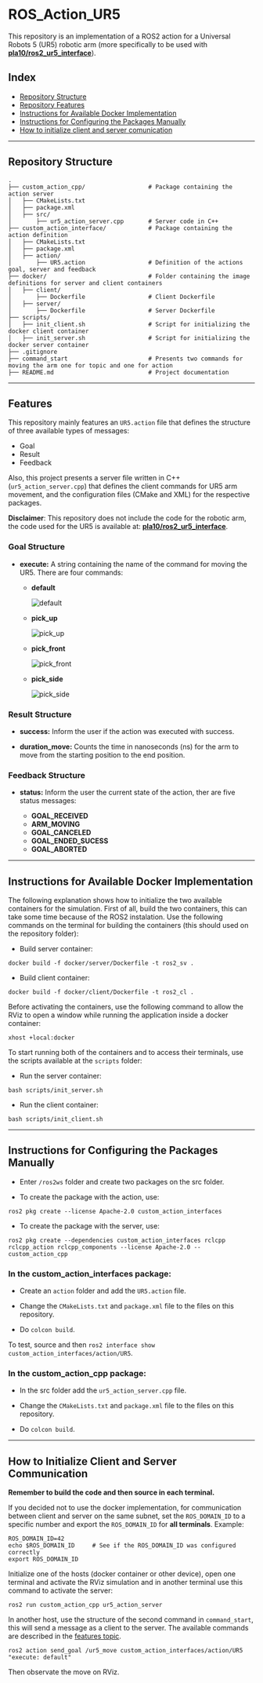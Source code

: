 # ROS_Action_UR5

This repository is an implementation of a ROS2 action for a Universal Robots 5 (UR5) robotic arm (more specifically to be used with [**pla10/ros2_ur5_interface**](https://github.com/pla10/ros2_ur5_interface)).

## Index

- [Repository Structure](#repository-structure)
- [Repository Features](#features)
- [Instructions for Available Docker Implementation](#instructions-for-available-docker-implementation)
- [Instructions for Configuring the Packages Manually](#instructions-for-configuring-the-packages-manually)
- [How to initialize client and server comunication](#how-to-initialize-client-and-server-comunication)

---
## Repository Structure

```plaintext
.
├── custom_action_cpp/                  # Package containing the action server
│   ├── CMakeLists.txt
│   ├── package.xml
│   ├── src/
│       ├── ur5_action_server.cpp       # Server code in C++
├── custom_action_interface/            # Package containing the action definition
│   ├── CMakeLists.txt
│   ├── package.xml
│   ├── action/
│       ├── UR5.action                  # Definition of the actions goal, server and feedback
├── docker/                             # Folder containing the image definitions for server and client containers
│   ├── client/
│       ├── Dockerfile                  # Client Dockerfile
│   ├── server/
│       ├── Dockerfile                  # Server Dockerfile
├── scripts/
│   ├── init_client.sh                  # Script for initializing the docker client container
│   ├── init_server.sh                  # Script for initializing the docker server container
├── .gitignore
├── command_start                       # Presents two commands for moving the arm one for topic and one for action
├── README.md                           # Project documentation 
```

---
## Features

This repository mainly features an ```UR5.action``` file that defines the structure of three available types of messages: 

- Goal
- Result
- Feedback

Also, this project presents a server file written in C++ (```ur5_action_server.cpp```) that defines the client commands for UR5 arm movement, and the configuration files (CMake and XML) for the respective packages.

**Disclaimer**: This repository does not include the code for the robotic arm, the code used for the UR5 is available at: [**pla10/ros2_ur5_interface**](https://github.com/pla10/ros2_ur5_interface).

### Goal Structure

- **execute:** A string containing the name of the command for moving the UR5. There are four commands: 

    - **default**

        ![default](images/default.png)

    - **pick_up**

        ![pick_up](images/pick_up.png)

    - **pick_front**

        ![pick_front](images/pick_front.png)

    - **pick_side**

        ![pick_side](images/pick_side.png)

### Result Structure

- **success:** Inform the user if the action was executed with success.

- **duration_move:** Counts the time in nanoseconds (ns) for the arm to move from the starting position to the end position.

### Feedback Structure

- **status:** Inform the user the current state of the action, ther are five status messages:

    - **GOAL_RECEIVED**
    - **ARM_MOVING**
    - **GOAL_CANCELED**
    - **GOAL_ENDED_SUCESS**
    - **GOAL_ABORTED**

---
## Instructions for Available Docker Implementation

The following explanation shows how to initialize the two available containers for the simulation. First of all, build the two containers, this can take some time because of the ROS2 instalation. Use the following commands on the terminal for building the containers (this should used on the repository folder):

- Build server container:

```
docker build -f docker/server/Dockerfile -t ros2_sv .
```

- Build client container:

```
docker build -f docker/client/Dockerfile -t ros2_cl .
```

Before activating the containers, use the following command to allow the RViz to open a window while running the application inside a docker container:

```
xhost +local:docker
```

To start running both of the containers and to access their terminals, use the scripts available at the ```scripts``` folder:

- Run the server container:

```
bash scripts/init_server.sh
```

- Run the client container:

```
bash scripts/init_client.sh
```

---
## Instructions for Configuring the Packages Manually

- Enter ```/ros2ws``` folder and create two packages on the src folder.

- To create the package with the action, use:

```
ros2 pkg create --license Apache-2.0 custom_action_interfaces
```

- To create the package with the server, use:

```
ros2 pkg create --dependencies custom_action_interfaces rclcpp rclcpp_action rclcpp_components --license Apache-2.0 -- custom_action_cpp
```

### In the custom_action_interfaces package:

- Create an ```action``` folder and add the ```UR5.action``` file.

- Change the ```CMakeLists.txt``` and ```package.xml``` file to the files on this repository.

- Do ```colcon build```.

To test, source and then ```ros2 interface show custom_action_interfaces/action/UR5```.

### In the custom_action_cpp package:

- In the src folder add the ```ur5_action_server.cpp``` file. 

- Change the ```CMakeLists.txt``` and ```package.xml``` file to the files on this repository.

- Do ```colcon build```.

---
## How to Initialize Client and Server Communication

**Remember to build the code and then source in each terminal.**

If you decided not to use the docker implementation, for communication between client and server on the same subnet, set the ```ROS_DOMAIN_ID``` to a specific number and export the ```ROS_DOMAIN_ID``` for **all terminals**. Example:

```
ROS_DOMAIN_ID=42
echo $ROS_DOMAIN_ID     # See if the ROS_DOMAIN_ID was configured correctly
export ROS_DOMAIN_ID
```

Initialize one of the hosts (docker container or other device), open one terminal and activate the RViz simulation and in another terminal use this command to activate the server:

```
ros2 run custom_action_cpp ur5_action_server
```

In another host, use the structure of the second command in ```command_start```, this will send a message as a client to the server. The available commands are described in the [features topic](#features).

```
ros2 action send_goal /ur5_move custom_action_interfaces/action/UR5 "execute: default"
```

Then observate the move on RViz.